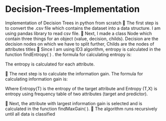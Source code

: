 # Decision-Trees-Implementation
Implementation of Decision Trees in python from scratch
	The first step is to convert the .csv file which contains the dataset into a data structure. I am using pandas library to read csv file.
	Next, I made a class Node which contain three things for an object (value, decision, childs). Decision are the decision nodes on which we have to split further, Childs are the nodes of attributes titles 
	Since I am using ID3 algorithm, entropy is calculated in the function findEntropy( ) . the formula for calculating entropy is:
 
The entropy is calculated for each attribute. 

	The next step is to calculate the information gain. The formula for calculating information gain is:
 
Where Entropy(T) is the entropy of the target attribute and Entropy (T,X) is entropy using frequency table of two attributes (target and predictor). 

	Next, the attribute with largest information gain is selected and is calculated in the function findMaxGain( ). 
	The algorithm runs recursively until all data is classified
